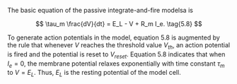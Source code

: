 The basic equation of the passive integrate-and-fire modelsa is

$$
\tau_m \frac{dV}{dt} = E_L - V + R_m I_e. \tag{5.8}
$$

To generate action potentials in the model, equation 5.8 is augmented by the rule that whenever $V$ reaches the threshold value $V_{th}$, an action potential is fired and the potential is reset to $V_{reset}$. Equation 5.8 indicates that when $I_e = 0$, the membrane potential relaxes exponentially with time constant $\tau_m$ to $V = E_L$. Thus, $E_L$ is the resting potential of the model cell.
